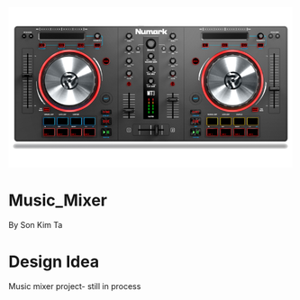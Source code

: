![Controller](https://github.com/thekop97/Son_T_Music_Mixer/blob/master/images/inspiration.png)
# Music_Mixer
By Son Kim Ta
# Design Idea
Music mixer project- still in process
